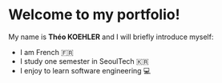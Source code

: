 
# Welcome to my portfolio!

My name is **Théo KOEHLER** and I will briefly introduce myself:

* I am French 🇫🇷
* I study one semester in SeoulTech 🇰🇷
* I enjoy to learn software engineering 💻
